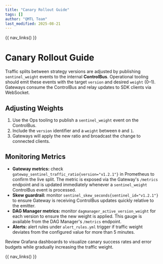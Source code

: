 ```yaml
---
title: "Canary Rollout Guide"
tags: []
author: "QMTL Team"
last_modified: 2025-08-21
---
```


{{ nav_links() }}

# Canary Rollout Guide

Traffic splits between strategy versions are adjusted by publishing `sentinel_weight` events to the internal **ControlBus**. Operational tooling should emit these events with the target `version` and desired `weight` (0–1). Gateways consume the ControlBus and relay updates to SDK clients via WebSocket.

## Adjusting Weights

1. Use the Ops tooling to publish a `sentinel_weight` event on the ControlBus.
2. Include the `version` identifier and a `weight` between `0` and `1`.
3. Gateways will apply the new ratio and broadcast the change to connected clients.

## Monitoring Metrics

* **Gateway metrics:** check `gateway_sentinel_traffic_ratio{version="v1.2.1"}` in Prometheus to confirm the live split. The metric is exposed via the Gateway's `/metrics` endpoint and is updated immediately whenever a `sentinel_weight` ControlBus event is processed.
* **Skew guardrail:** monitor `sentinel_skew_seconds{sentinel_id="v1.2.1"}` to ensure Gateway is receiving ControlBus updates quickly relative to the emitter.
* **DAG Manager metrics:** monitor `dagmanager_active_version_weight` for each version to ensure the new weight is applied. This gauge is available from the DAG Manager's `/metrics` endpoint.
* **Alerts:** alert rules under `alert_rules.yml` trigger if traffic weight deviates from the configured value for more than 5 minutes.

Review Grafana dashboards to visualize canary success rates and error budgets while gradually increasing the traffic weight.

{{ nav_links() }}

